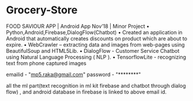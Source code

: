 # Grocery-Store

FOOD SAVIOUR APP | Android App Nov’18 | Minor Project
• Python,Android,Firebase,DialogFlow(Chatbot)
• Created an application in Android that automatically creates discounts on product which are about to expire.
• WebCrawler – extracting data and images from web-pages using BeautifulSoup and HTML5Lib.
• DialogFlow - Customer Service Chatbot using Natural Language Processing ( NLP ).
• TensorflowLite - recognizing text from phone captured images


emailid - "mp5.raka@gmail.com"
password - "********"

all the ml part(text recognition in ml kit firebase and chatbot through dialog flow) , and android database in firebase is linked to above email id.
